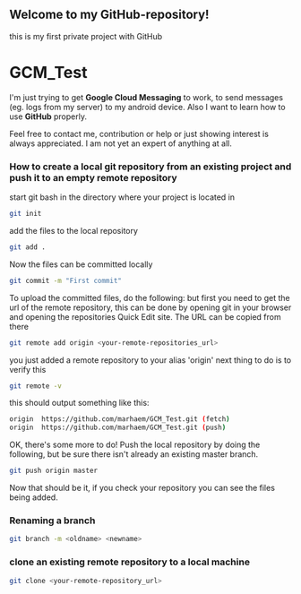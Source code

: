 ## Welcome to my GitHub-repository!
this is my first private project with GitHub

# GCM_Test
I'm just trying to get **Google Cloud Messaging** to work, to send messages (eg. logs from my server) to my android device.
Also I want to learn how to use **GitHub** properly.

Feel free to contact me, contribution or help or just showing interest is always appreciated.
I am not yet an expert of anything at all.

### How to create a local git repository from an existing project and push it to an empty remote repository

start git bash in the directory where your project is located in
````bash
git init
````

add the files to the local repository
````bash
git add .
````

Now the files can be committed locally
````bash
git commit -m "First commit"
````

To upload the committed files, do the following:
but first you need to get the url of the remote repository, this can be done by opening git in your browser and opening the repositories Quick Edit site. The URL can be copied from there
````bash
git remote add origin <your-remote-repositories_url>
````
you just added a remote repository to your alias 'origin'
next thing to do is to verify this
````bash
git remote -v
````

this should output something like this:
````bash
origin  https://github.com/marhaem/GCM_Test.git (fetch)
origin  https://github.com/marhaem/GCM_Test.git (push)
````

OK, there's some more to do!
Push the local repository by doing the following, but be sure there isn't already an existing master branch.
````bash
git push origin master
````

Now that should be it, if you check your repository you can see the files being added.

### Renaming a branch

````bash
git branch -m <oldname> <newname>
````

### clone an existing remote repository to a local machine
````bash
git clone <your-remote-repository_url>
````

